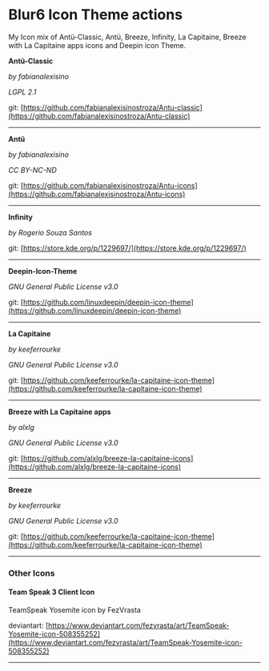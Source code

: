 Blur6 Icon Theme actions
=====================

My Icon mix of Antü-Classic, Antü, Breeze, Infinity, La Capitaine, Breeze with La Capitaine apps icons and Deepin icon Theme.

**Antü-Classic** 

*by fabianalexisino*

*LGPL 2.1*

git: [https://github.com/fabianalexisinostroza/Antu-classic](https://github.com/fabianalexisinostroza/Antu-classic)

___

**Antü**

*by fabianalexisino*

*CC BY-NC-ND*

git: [https://github.com/fabianalexisinostroza/Antu-icons](https://github.com/fabianalexisinostroza/Antu-icons)

___

**Infinity**

*by Rogerio Souza Santos*

git: [https://store.kde.org/p/1229697/](https://store.kde.org/p/1229697/)

___

**Deepin-Icon-Theme**

*GNU General Public License v3.0*

git: [https://github.com/linuxdeepin/deepin-icon-theme](https://github.com/linuxdeepin/deepin-icon-theme)

 ___

**La Capitaine**

*by keeferrourke*

*GNU General Public License v3.0*

git: [https://github.com/keeferrourke/la-capitaine-icon-theme](https://github.com/keeferrourke/la-capitaine-icon-theme)
 ___

**Breeze with La Capitaine apps**

*by alxlg*

*GNU General Public License v3.0*

git: [https://github.com/alxlg/breeze-la-capitaine-icons](https://github.com/alxlg/breeze-la-capitaine-icons)
 ___


**Breeze**

*by keeferrourke*

*GNU General Public License v3.0*

git: [https://github.com/keeferrourke/la-capitaine-icon-theme](https://github.com/keeferrourke/la-capitaine-icon-theme)
 ___

### Other Icons

#### Team Speak 3 Client Icon

TeamSpeak Yosemite icon by FezVrasta

deviantart: [https://www.deviantart.com/fezvrasta/art/TeamSpeak-Yosemite-icon-508355252](https://www.deviantart.com/fezvrasta/art/TeamSpeak-Yosemite-icon-508355252)
___